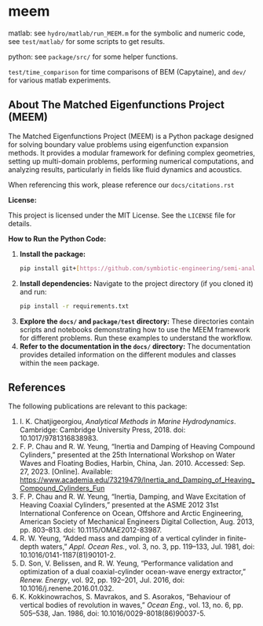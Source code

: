 # meem

matlab: see `hydro/matlab/run_MEEM.m` for the symbolic and numeric code, see `test/matlab/` for some scripts to get results.

python: see `package/src/` for some helper functions.

`test/time_comparison` for time comparisons of BEM (Capytaine), and `dev/` for various matlab experiments.

## About The Matched Eigenfunctions Project (MEEM)

The Matched Eigenfunctions Project (MEEM) is a Python package designed for solving boundary value problems using eigenfunction expansion methods. It provides a modular framework for defining complex geometries, setting up multi-domain problems, performing numerical computations, and analyzing results, particularly in fields like fluid dynamics and acoustics.

When referencing this work, please reference our `docs/citations.rst`

**License:**

This project is licensed under the MIT License. See the `LICENSE` file for details.

**How to Run the Python Code:**

1.  **Install the package:**
    ```bash
    pip install git+[https://github.com/symbiotic-engineering/semi-analytical-hydro.git](https://github.com/symbiotic-engineering/semi-analytical-hydro.git)
    ```
2.  **Install dependencies:** Navigate to the project directory (if you cloned it) and run:
    ```bash
    pip install -r requirements.txt
    ```
3.  **Explore the `docs/` and `package/test` directory:** These directories contain scripts and notebooks demonstrating how to use the MEEM framework for different problems. Run these examples to understand the workflow.
4.  **Refer to the documentation in the `docs/` directory:** The documentation provides detailed information on the different modules and classes within the `meem` package.

## References

The following publications are relevant to this package:

1. I. K. Chatjigeorgiou, *Analytical Methods in Marine Hydrodynamics*. Cambridge: Cambridge University Press, 2018. doi: 10.1017/9781316838983.
2. F. P. Chau and R. W. Yeung, “Inertia and Damping of Heaving Compound Cylinders,” presented at the 25th International Workshop on Water Waves and Floating Bodies, Harbin, China, Jan. 2010. Accessed: Sep. 27, 2023. [Online]. Available: https://www.academia.edu/73219479/Inertia_and_Damping_of_Heaving_Compound_Cylinders_Fun
3. F. P. Chau and R. W. Yeung, “Inertia, Damping, and Wave Excitation of Heaving Coaxial Cylinders,” presented at the ASME 2012 31st International Conference on Ocean, Offshore and Arctic Engineering, American Society of Mechanical Engineers Digital Collection, Aug. 2013, pp. 803–813. doi: 10.1115/OMAE2012-83987.
4. R. W. Yeung, “Added mass and damping of a vertical cylinder in finite-depth waters,” *Appl. Ocean Res.*, vol. 3, no. 3, pp. 119–133, Jul. 1981, doi: 10.1016/0141-1187(81)90101-2.
5. D. Son, V. Belissen, and R. W. Yeung, “Performance validation and optimization of a dual coaxial-cylinder ocean-wave energy extractor,” *Renew. Energy*, vol. 92, pp. 192–201, Jul. 2016, doi: 10.1016/j.renene.2016.01.032.
6. K. Kokkinowrachos, S. Mavrakos, and S. Asorakos, “Behaviour of vertical bodies of revolution in waves,” *Ocean Eng.*, vol. 13, no. 6, pp. 505–538, Jan. 1986, doi: 10.1016/0029-8018(86)90037-5.